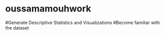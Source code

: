 # oussamamouhwork
#Generate Descriptive Statistics and Visualizations
#Become familiar with the dataset
<!-- The following describes the dataset variables:

·      CRIM - per capita crime rate by town

·      ZN - proportion of residential land zoned for lots over 25,000 sq.ft.

·      INDUS - proportion of non-retail business acres per town.

·      CHAS - Charles River dummy variable (1 if tract bounds river; 0 otherwise)

·      NOX - nitric oxides concentration (parts per 10 million)

·      RM - average number of rooms per dwelling

·      AGE - proportion of owner-occupied units built prior to 1940

·      DIS - weighted distances to five Boston employment centres

·      RAD - index of accessibility to radial highways

·      TAX - full-value property-tax rate per $10,000

·      PTRATIO - pupil-teacher ratio by town

·      LSTAT - % lower status of the population

·      MEDV - Median value of owner-occupied homes in $1000's -->
<!-- **Project Scenario: **
Is there a significant difference in the median value of houses bounded by the Charles river or not?

Is there a difference in median values of houses of each proportion of owner-occupied units built before 1940?

Can we conclude that there is no relationship between Nitric oxide concentrations and the proportion of non-retail business acres per town?

What is the impact of an additional weighted distance to the five Boston employment centres on the median value of owner-occupied homes?

Using the appropriate graphs and charts, generate basic statistics and visualizations -->
